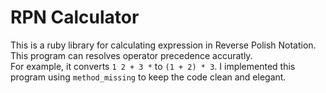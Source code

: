 RPN Calculator
==============
This is a ruby library for calculating expression in Reverse Polish Notation.  
This program can resolves operator precedence accuratly.  
For example, it converts `1 2 + 3 *` to `(1 + 2) * 3`. 
I implemented this program using `method_missing` to keep the code clean and elegant.

